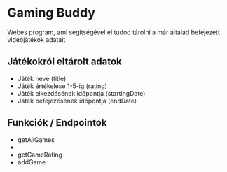 # Gaming Buddy
Webes program, ami segítségével el tudod tárolni a már általad befejezett videójátékok adatait

## Játékokról eltárolt adatok

* Játék neve (title)
* Játék értékelése 1-5-ig (rating)
* Játék elkezdésének időpontja (startingDate)
* Játék befejezésének időpontja (endDate)

## Funkciók / Endpointok

* getAllGames
 *  
* getGameRating
* addGame


